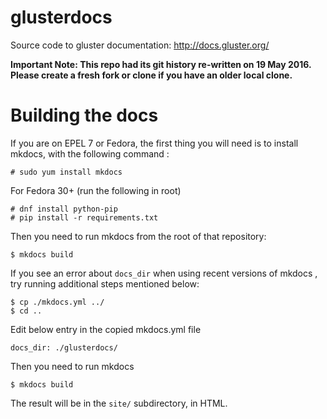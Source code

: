 # glusterdocs

Source code to gluster documentation: http://docs.gluster.org/

**Important Note:
This repo had its git history re-written on 19 May 2016.
Please create a fresh fork or clone if you have an older local clone.**

# Building the docs

If you are on EPEL 7 or Fedora, the first thing you will need is to install
mkdocs, with the following command :

    # sudo yum install mkdocs
    
For Fedora 30+ (run the following in root)

    # dnf install python-pip
    # pip install -r requirements.txt

Then you need to run mkdocs from the root of that repository:

    $ mkdocs build

If you see an error about `docs_dir` when using recent versions of mkdocs , try running additional steps mentioned below:

    $ cp ./mkdocs.yml ../
    $ cd ..

Edit below entry in the copied mkdocs.yml file

    docs_dir: ./glusterdocs/

Then you need to run mkdocs

    $ mkdocs build

The result will be in the `site/` subdirectory, in HTML.

